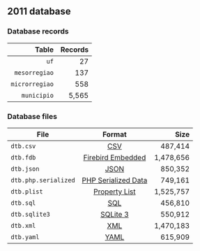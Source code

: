 ## 2011 database

### Database records

|          Table | Records |
| --------------:| -------:|
|           `uf` |      27 |
|  `mesorregiao` |     137 |
| `microrregiao` |     558 |
|    `municipio` |   5,565 |

### Database files

| File                 | Format                                                                                          |      Size |
| -------------------- |:-----------------------------------------------------------------------------------------------:| ---------:|
| `dtb.csv`            | [CSV](https://en.wikipedia.org/wiki/Comma-separated_values)                                     |   487,414 |
| `dtb.fdb`            | [Firebird Embedded](https://en.wikipedia.org/wiki/Embedded_database#Firebird_Embedded)          | 1,478,656 |
| `dtb.json`           | [JSON](https://en.wikipedia.org/wiki/JSON)                                                      |   850,352 |
| `dtb.php.serialized` | [PHP Serialized Data](https://en.wikipedia.org/wiki/Serialization#Programming_language_support) |   749,161 |
| `dtb.plist`          | [Property List](https://en.wikipedia.org/wiki/Property_list)                                    | 1,525,757 |
| `dtb.sql`            | [SQL](https://en.wikipedia.org/wiki/SQL)                                                        |   456,810 |
| `dtb.sqlite3`        | [SQLite 3](https://en.wikipedia.org/wiki/SQLite)                                                |   550,912 |
| `dtb.xml`            | [XML](https://en.wikipedia.org/wiki/XML)                                                        | 1,470,183 |
| `dtb.yaml`           | [YAML](https://en.wikipedia.org/wiki/YAML)                                                      |   615,909 |
